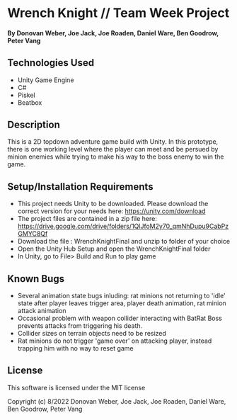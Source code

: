 # Wrench Knight // Team Week Project

#### By Donovan Weber, Joe Jack, Joe Roaden, Daniel Ware, Ben Goodrow, Peter Vang

## Technologies Used
* Unity Game Engine
* C#
* Piskel
* Beatbox

## Description

This is a 2D topdown adventure game build with Unity. In this prototype, there is one working level where the player can meet and be persued by minion enemies while trying to make his way to the boss enemy to win the game.

## Setup/Installation Requirements

* This project needs Unity to be downloaded. Please download the correct version for your needs here: https://unity.com/download
* The project files are contained in a zip file here: https://drive.google.com/drive/folders/1QlJfoM2y70_qmNhDupu9CabPzGMYC8Qf
* Download the file : WrenchKnightFinal and unzip to folder of your choice
* Open the Unity Hub Setup and open the WrenchKnightFinal folder
* In Unity, go to File> Build and Run to play game


## Known Bugs
* Several animation state bugs inluding: rat minions not returning to 'idle' state after player leaves trigger area, player death animation, rat minion attack animation
* Occasional problem with weapon collider interacting with BatRat Boss prevents attacks from triggering his death.
* Collider sizes on terrain objects need to be resized
* Rat minions do not trigger 'game over' on attacking player, instead trapping him with no way to reset game

## License

This software is licensed under the MIT license

Copyright (c) 8/2022 Donovan Weber, Joe Jack, Joe Roaden, Daniel Ware, Ben Goodrow, Peter Vang

